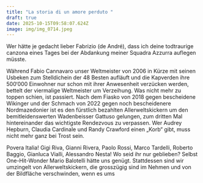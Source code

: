 ```yaml
---
title: "La storia di un amore perduto "
draft: true
date: 2025-10-15T09:58:07.624Z
image: img/img_0714.jpeg
---
```

Wer hätte je gedacht lieber Fabrizio (de André), dass ich deine todtraurige canzona eines Tages bei der Abdankung meiner Squadra Azzurra auflegen müsste.

Während Fabio Cannavaro unser Weltmeister von 2006 in Kürze mit seinen Usbeken zum Stelldichein der 48 Besten aufläuft und die Kapverden ihre 500‘000 Einwohner nur schon mit ihrer Anwesenheit verzücken werden, bettelt der viermalige Weltmeister um Verzeihung. Was nicht mehr zu toppen schien, ist passiert. Nach dem Fiasko von 2018 gegen bescheidene Wikinger und der Schmach von 2022 gegen noch bescheidenere Nordmazedonier ist es den fürstlich bezahlten Allerweltskickern um den bemitleidenswerten Wadenbeisser Gattuso gelungen, zum dritten Mal hintereinander das wichtigste Rendezvous zu verpassen. Wer Audrey Hepburn, Claudia Cardinale und  Randy Crawford einen „Korb“ gibt, muss nicht mehr ganz bei Trost sein.

Povera Italia! Gigi Riva, Gianni Rivera, Paolo Rossi, Marco Tardelli, Roberto Baggio, Gianluca Vialli, Alessandro Nesta! Wo seid ihr nur geblieben? Selbst One-Hit-Wonder Mario Balotelli hätte uns genügt. Stattdessen sind wir umzingelt von Allerweltskickern, die grosszügig sind im Nehmen und von der Bildfläche verschwinden, wenn es ums